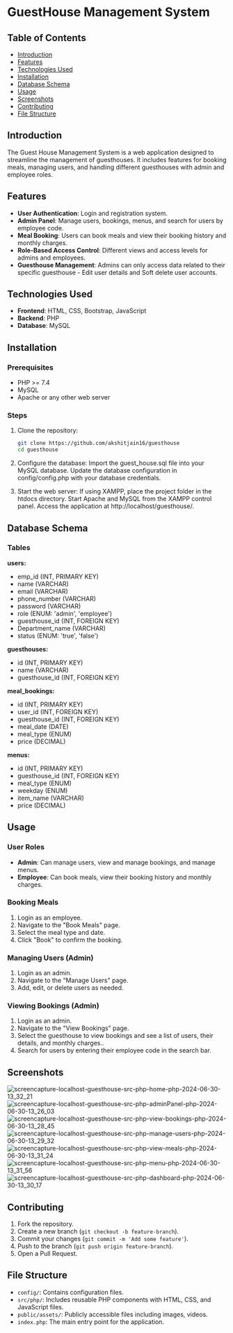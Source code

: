 # GuestHouse Management System

## Table of Contents

- [Introduction](#introduction)
- [Features](#features)
- [Technologies Used](#technologies-used)
- [Installation](#installation)
- [Database Schema](#database-schema)
- [Usage](#usage)
- [Screenshots](#screenshots)
- [Contributing](#contributing)
- [File Structure](#file-structure)


## Introduction

The Guest House Management System is a web application designed to streamline the management of guesthouses. It includes features for booking meals, managing users, and handling different guesthouses with admin and employee roles.


## Features

- **User Authentication**: Login and registration system.
- **Admin Panel**: Manage users, bookings, menus, and search for users by employee code.
- **Meal Booking**: Users can book meals and view their booking history and monthly charges.
- **Role-Based Access Control**: Different views and access levels for admins and employees.
- **Guesthouse Management**: Admins can only access data related to their specific guesthouse - Edit user details and Soft delete user accounts.


## Technologies Used

- **Frontend**: HTML, CSS, Bootstrap, JavaScript
- **Backend**: PHP
- **Database**: MySQL


## Installation

### Prerequisites

- PHP >= 7.4
- MySQL
- Apache or any other web server


### Steps

1. Clone the repository:
   ```sh
   git clone https://github.com/akshitjain16/guesthouse
   cd guesthouse

2. Configure the database:
   Import the guest_house.sql file into your MySQL database.
   Update the database configuration in config/config.php with your database credentials.

3. Start the web server:
   If using XAMPP, place the project folder in the htdocs directory.
   Start Apache and MySQL from the XAMPP control panel.
   Access the application at http://localhost/guesthouse/.


## Database Schema

### Tables

**users:**
- emp_id (INT, PRIMARY KEY)
- name (VARCHAR)
- email (VARCHAR)
- phone_number (VARCHAR)
- password (VARCHAR)
- role (ENUM: 'admin', 'employee')
- guesthouse_id (INT, FOREIGN KEY)
- Department_name (VARCHAR)
- status (ENUM: 'true', 'false')

**guesthouses:**
- id (INT, PRIMARY KEY)
- name (VARCHAR)
- guesthouse_id (INT, FOREIGN KEY)

**meal_bookings:**
- id (INT, PRIMARY KEY)
- user_id (INT, FOREIGN KEY)
- guesthouse_id (INT, FOREIGN KEY)
- meal_date (DATE)
- meal_type (ENUM)
- price (DECIMAL)

**menus:**
- id (INT, PRIMARY KEY)
- guesthouse_id (INT, FOREIGN KEY)
- meal_type (ENUM)
- weekday (ENUM)
- item_name (VARCHAR)
- price (DECIMAL)

## Usage

### User Roles

- **Admin**: Can manage users, view and manage bookings, and manage menus.
- **Employee**: Can book meals, view their booking history and monthly charges.


### Booking Meals

1. Login as an employee.
2. Navigate to the "Book Meals" page.
3. Select the meal type and date.
4. Click "Book" to confirm the booking.

### Managing Users (Admin)

1. Login as an admin.
2. Navigate to the "Manage Users" page.
3. Add, edit, or delete users as needed.

### Viewing Bookings (Admin)

1. Login as an admin.
2. Navigate to the "View Bookings" page.
3. Select the guesthouse to view bookings and see a list of users, their details, and monthly charges..
4. Search for users by entering their employee code in the search bar.


## Screenshots

![screencapture-localhost-guesthouse-src-php-home-php-2024-06-30-13_32_21](https://github.com/akshitjain16/guesthouse/assets/113924385/84f46857-beee-48a8-a46d-a9742cadc39a)
![screencapture-localhost-guesthouse-src-php-adminPanel-php-2024-06-30-13_26_03](https://github.com/akshitjain16/guesthouse/assets/113924385/a7dc23a2-7295-428f-b1c4-37156c336c74)
![screencapture-localhost-guesthouse-src-php-view-bookings-php-2024-06-30-13_28_45](https://github.com/akshitjain16/guesthouse/assets/113924385/170987d4-6f3c-415e-bf7b-3fbdca4cfb8f)
![screencapture-localhost-guesthouse-src-php-manage-users-php-2024-06-30-13_29_32](https://github.com/akshitjain16/guesthouse/assets/113924385/ab840bb3-8366-4efc-8bd3-53caad83c11c)
![screencapture-localhost-guesthouse-src-php-view-meals-php-2024-06-30-13_31_24](https://github.com/akshitjain16/guesthouse/assets/113924385/a4346fc5-0eef-407b-9fdb-aa949d62762e)
![screencapture-localhost-guesthouse-src-php-menu-php-2024-06-30-13_31_56](https://github.com/akshitjain16/guesthouse/assets/113924385/8689e320-6974-4217-89ce-f7cf90dda33a)
![screencapture-localhost-guesthouse-src-php-dashboard-php-2024-06-30-13_30_17](https://github.com/akshitjain16/guesthouse/assets/113924385/728c6ed4-3bb4-4976-ab06-b166df2b7de8)


## Contributing

1. Fork the repository.
2. Create a new branch (`git checkout -b feature-branch`).
3. Commit your changes (`git commit -m 'Add some feature'`).
4. Push to the branch (`git push origin feature-branch`).
5. Open a Pull Request.


## File Structure

- `config/`: Contains configuration files.
- `src/php/`: Includes reusable PHP components with HTML, CSS, and JavaScript files.
- `public/assets/`: Publicly accessible files including images, videos.
- `index.php`: The main entry point for the application.
